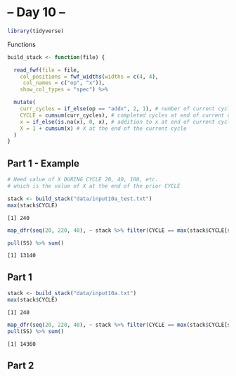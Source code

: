 – Day 10 –
================

``` r
library(tidyverse)
```

Functions

``` r
build_stack <- function(file) {

  read_fwf(file = file, 
    col_positions = fwf_widths(widths = c(4, 4),
     col_names = c("op", "x")), 
    show_col_types = "spec") %>%

  mutate(
    curr_cycles = if_else(op == "addx", 2, 1), # number of current cycles
    CYCLE = cumsum(curr_cycles), # completed cycles at end of current cycles, 
    x = if_else(is.na(x), 0, x), # addition to x at end of current cycles
    X = 1 + cumsum(x) # X at the end of the current cycle
  )
}
```

## Part 1 - Example

``` r
# Need value of X DURING CYCLE 20, 40, 100, etc.
# which is the value of X at the end of the prior CYCLE

stack <- build_stack("data/input10a_test.txt")
max(stack$CYCLE)
```

    [1] 240

``` r
map_dfr(seq(20, 220, 40), ~ stack %>% filter(CYCLE == max(stack$CYCLE[stack$CYCLE < .x])) %>% mutate(SS = .x * X)) %>%

pull(SS) %>% sum()
```

    [1] 13140

## Part 1

``` r
stack <- build_stack("data/input10a.txt")
max(stack$CYCLE)
```

    [1] 240

``` r
map_dfr(seq(20, 220, 40), ~ stack %>% filter(CYCLE == max(stack$CYCLE[stack$CYCLE < .x])) %>% mutate(SS = .x * X)) %>%
pull(SS) %>% sum()
```

    [1] 14360

## Part 2
